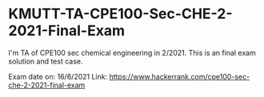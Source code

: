 # KMUTT-TA-CPE100-Sec-CHE-2-2021-Final-Exam
I'm TA of CPE100 sec chemical engineering in 2/2021. This is an final exam solution and test case.

Exam date on: 16/6/2021
Link: https://www.hackerrank.com/cpe100-sec-che-2-2021-final-exam
